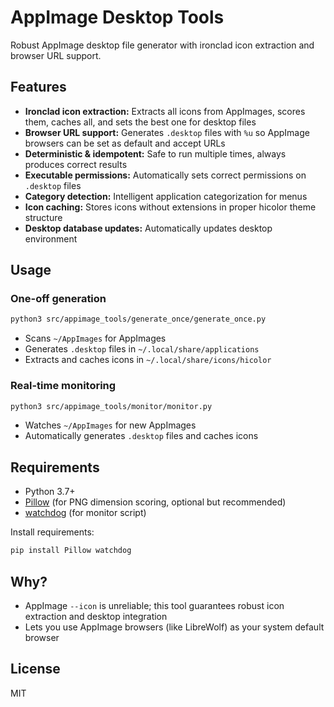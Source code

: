 # AppImage Desktop Tools

Robust AppImage desktop file generator with ironclad icon extraction and browser URL support.

## Features
- **Ironclad icon extraction:** Extracts all icons from AppImages, scores them, caches all, and sets the best one for desktop files
- **Browser URL support:** Generates `.desktop` files with `%u` so AppImage browsers can be set as default and accept URLs
- **Deterministic & idempotent:** Safe to run multiple times, always produces correct results
- **Executable permissions:** Automatically sets correct permissions on `.desktop` files
- **Category detection:** Intelligent application categorization for menus
- **Icon caching:** Stores icons without extensions in proper hicolor theme structure
- **Desktop database updates:** Automatically updates desktop environment

## Usage

### One-off generation
```sh
python3 src/appimage_tools/generate_once/generate_once.py
```
- Scans `~/AppImages` for AppImages
- Generates `.desktop` files in `~/.local/share/applications`
- Extracts and caches icons in `~/.local/share/icons/hicolor`

### Real-time monitoring
```sh
python3 src/appimage_tools/monitor/monitor.py
```
- Watches `~/AppImages` for new AppImages
- Automatically generates `.desktop` files and caches icons

## Requirements
- Python 3.7+
- [Pillow](https://pypi.org/project/Pillow/) (for PNG dimension scoring, optional but recommended)
- [watchdog](https://pypi.org/project/watchdog/) (for monitor script)

Install requirements:
```sh
pip install Pillow watchdog
```

## Why?
- AppImage `--icon` is unreliable; this tool guarantees robust icon extraction and desktop integration
- Lets you use AppImage browsers (like LibreWolf) as your system default browser

## License
MIT 